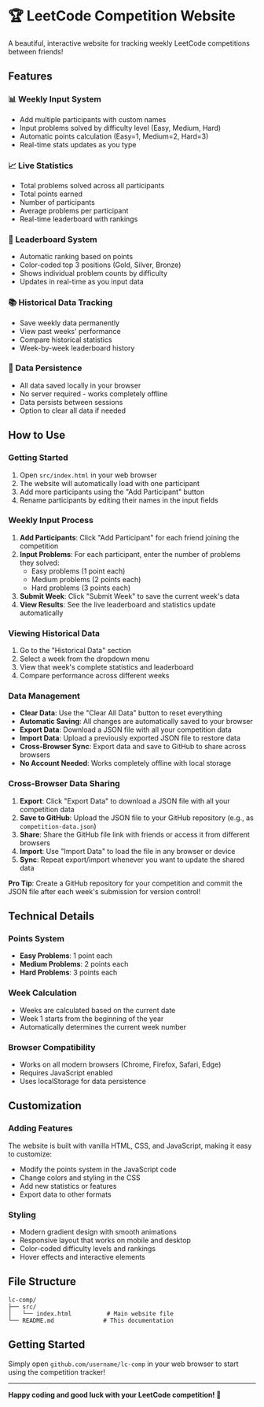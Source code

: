 # 🏆 LeetCode Competition Website

A beautiful, interactive website for tracking weekly LeetCode competitions between friends!

## Features

### 📊 Weekly Input System
- Add multiple participants with custom names
- Input problems solved by difficulty level (Easy, Medium, Hard)
- Automatic points calculation (Easy=1, Medium=2, Hard=3)
- Real-time stats updates as you type

### 📈 Live Statistics
- Total problems solved across all participants
- Total points earned
- Number of participants
- Average problems per participant
- Real-time leaderboard with rankings

### 🏅 Leaderboard System
- Automatic ranking based on points
- Color-coded top 3 positions (Gold, Silver, Bronze)
- Shows individual problem counts by difficulty
- Updates in real-time as you input data

### 📚 Historical Data Tracking
- Save weekly data permanently
- View past weeks' performance
- Compare historical statistics
- Week-by-week leaderboard history

### 💾 Data Persistence
- All data saved locally in your browser
- No server required - works completely offline
- Data persists between sessions
- Option to clear all data if needed

## How to Use

### Getting Started
1. Open `src/index.html` in your web browser
2. The website will automatically load with one participant
3. Add more participants using the "Add Participant" button
4. Rename participants by editing their names in the input fields

### Weekly Input Process
1. **Add Participants**: Click "Add Participant" for each friend joining the competition
2. **Input Problems**: For each participant, enter the number of problems they solved:
   - Easy problems (1 point each)
   - Medium problems (2 points each)
   - Hard problems (3 points each)
3. **Submit Week**: Click "Submit Week" to save the current week's data
4. **View Results**: See the live leaderboard and statistics update automatically

### Viewing Historical Data
1. Go to the "Historical Data" section
2. Select a week from the dropdown menu
3. View that week's complete statistics and leaderboard
4. Compare performance across different weeks

### Data Management
- **Clear Data**: Use the "Clear All Data" button to reset everything
- **Automatic Saving**: All changes are automatically saved to your browser
- **Export Data**: Download a JSON file with all your competition data
- **Import Data**: Upload a previously exported JSON file to restore data
- **Cross-Browser Sync**: Export data and save to GitHub to share across browsers
- **No Account Needed**: Works completely offline with local storage

### Cross-Browser Data Sharing
1. **Export**: Click "Export Data" to download a JSON file with all your competition data
2. **Save to GitHub**: Upload the JSON file to your GitHub repository (e.g., as `competition-data.json`)
3. **Share**: Share the GitHub file link with friends or access it from different browsers
4. **Import**: Use "Import Data" to load the file in any browser or device
5. **Sync**: Repeat export/import whenever you want to update the shared data

**Pro Tip**: Create a GitHub repository for your competition and commit the JSON file after each week's submission for version control!

## Technical Details

### Points System
- **Easy Problems**: 1 point each
- **Medium Problems**: 2 points each  
- **Hard Problems**: 3 points each

### Week Calculation
- Weeks are calculated based on the current date
- Week 1 starts from the beginning of the year
- Automatically determines the current week number

### Browser Compatibility
- Works on all modern browsers (Chrome, Firefox, Safari, Edge)
- Requires JavaScript enabled
- Uses localStorage for data persistence

## Customization

### Adding Features
The website is built with vanilla HTML, CSS, and JavaScript, making it easy to customize:
- Modify the points system in the JavaScript code
- Change colors and styling in the CSS
- Add new statistics or features
- Export data to other formats

### Styling
- Modern gradient design with smooth animations
- Responsive layout that works on mobile and desktop
- Color-coded difficulty levels and rankings
- Hover effects and interactive elements

## File Structure
```
lc-comp/
├── src/
│   └── index.html          # Main website file
└── README.md              # This documentation
```

## Getting Started
Simply open `github.com/username/lc-comp` in your web browser to start using the competition tracker!

---

**Happy coding and good luck with your LeetCode competition! 🚀**
